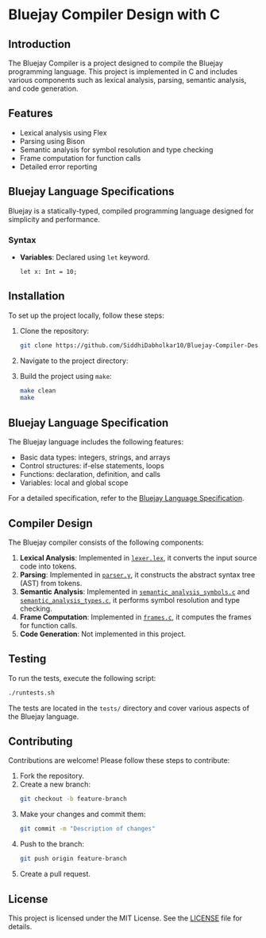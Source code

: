 # Bluejay Compiler Design with C


## Introduction

The Bluejay Compiler is a project designed to compile the Bluejay programming language. This project is implemented in C and includes various components such as lexical analysis, parsing, semantic analysis, and code generation.

## Features

- Lexical analysis using Flex
- Parsing using Bison
- Semantic analysis for symbol resolution and type checking
- Frame computation for function calls
- Detailed error reporting


## Bluejay Language Specifications

Bluejay is a statically-typed, compiled programming language designed for simplicity and performance.

### Syntax

- **Variables**: Declared using `let` keyword.
  ```bluejay
  let x: Int = 10;

## Installation

To set up the project locally, follow these steps:

1. Clone the repository:
    ```sh
    git clone https://github.com/SiddhiDabholkar10/Bluejay-Compiler-Design-with-C.git
    ```
2. Navigate to the project directory:
   
3. Build the project using `make`:
    ```sh
    make clean
    make
    ```


## Bluejay Language Specification

The Bluejay language includes the following features:
- Basic data types: integers, strings, and arrays
- Control structures: if-else statements, loops
- Functions: declaration, definition, and calls
- Variables: local and global scope

For a detailed specification, refer to the [Bluejay Language Specification](path/to/specification.pdf).

## Compiler Design

The Bluejay compiler consists of the following components:

1. **Lexical Analysis**: Implemented in [`lexer.lex`](lexer.lex), it converts the input source code into tokens.
2. **Parsing**: Implemented in [`parser.y`](parser.y), it constructs the abstract syntax tree (AST) from tokens.
3. **Semantic Analysis**: Implemented in [`semantic_analysis_symbols.c`](semantic_analysis_symbols.c) and [`semantic_analysis_types.c`](semantic_analysis_types.c), it performs symbol resolution and type checking.
4. **Frame Computation**: Implemented in [`frames.c`](frames.c), it computes the frames for function calls.
5. **Code Generation**: Not implemented in this project.

## Testing

To run the tests, execute the following script:
```sh
./runtests.sh
```
The tests are located in the `tests/` directory and cover various aspects of the Bluejay language.

## Contributing

Contributions are welcome! Please follow these steps to contribute:

1. Fork the repository.
2. Create a new branch:
    ```sh
    git checkout -b feature-branch
    ```
3. Make your changes and commit them:
    ```sh
    git commit -m "Description of changes"
    ```
4. Push to the branch:
    ```sh
    git push origin feature-branch
    ```
5. Create a pull request.

## License

This project is licensed under the MIT License. See the [LICENSE](LICENSE) file for details.
